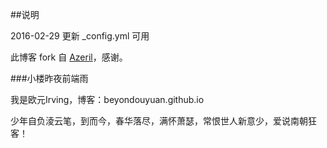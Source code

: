 ##说明

2016-02-29  更新 _config.yml 可用

此博客 fork 自 [Azeril](http://azeril.me/)，感谢。

###小楼昨夜前端雨

我是欧元Irving，博客：beyondouyuan.github.io

少年自负淩云笔，到而今，春华落尽，满怀萧瑟，常恨世人新意少，爱说南朝狂客！




